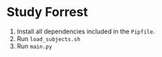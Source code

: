 # Study Forrest

1. Install all dependencies included in the `Pipfile`.
2. Run `load_subjects.sh`
3. Run `main.py`
